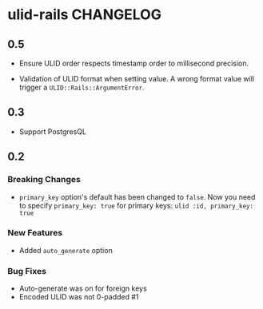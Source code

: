 # ulid-rails CHANGELOG

## 0.5

- Ensure ULID order respects timestamp order to millisecond precision.

- Validation of ULID format when setting value. A wrong format value will trigger a `ULID::Rails::ArgumentError`.

## 0.3

- Support PostgresQL

## 0.2

### Breaking Changes

- `primary_key` option's default has been changed to `false`. Now you need to specify `primary_key: true` for primary keys: `ulid :id, primary_key: true`

### New Features

- Added `auto_generate` option

### Bug Fixes

- Auto-generate was on for foreign keys
- Encoded ULID was not 0-padded #1

